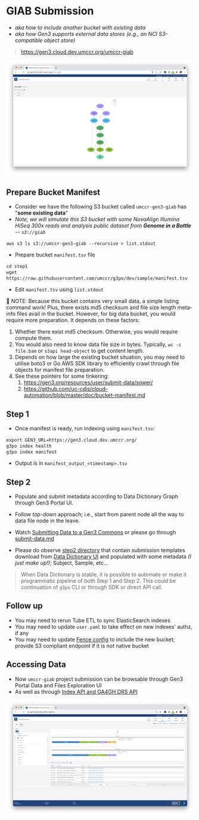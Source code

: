 # GIAB Submission

- _aka how to include another bucket with existing data_
- _aka how Gen3 supports external data stores (e.g., an NCI S3-compatible object store)_

> https://gen3.cloud.dev.umccr.org/umccr-giab

![umccr_giab.png](img/umccr_giab.png)

## Prepare Bucket Manifest

- Consider we have the following S3 bucket called `umccr-gen3-giab` has "**some existing data**" 
- _Note, we will simulate this S3 bucket with some NovaAlign Illumina HiSeq 300x reads and analysis public dataset from **Genome in a Bottle** -- `s3://giab`_

```
aws s3 ls s3://umccr-gen3-giab --recursive > list.stdout
```

- Prepare bucket `manifest.tsv` file
```
cd step1
wget https://raw.githubusercontent.com/umccr/g3po/dev/sample/manifest.tsv
```

- Edit `manifest.tsv` using `list.stdout`

🛑 NOTE: Because this bucket contains very small data, a simple listing command work! Plus, there exists md5 checksum and file size length meta-info files avail in the bucket. However, for big data bucket, you would require more preparation. It depends on these factors: 
  1. Whether there exist md5 checksum. Otherwise, you would require compute them.
  2. You would also need to know data file size in bytes. Typically, `wc -c file.bam` or `s3api head-object` to get content length.
  3. Depends on how large the existing bucket situation, you may need to utilise boto3 or Go AWS SDK library to efficiently crawl through file objects for manifest file preparation.
  4. See these pointers for some tinkering:
     1. https://gen3.org/resources/user/submit-data/sower/
     2. https://github.com/uc-cdis/cloud-automation/blob/master/doc/bucket-manifest.md


## Step 1

- Once manifest is ready, run indexing using `manifest.tsv`:
```
export GEN3_URL=https://gen3.cloud.dev.umccr.org/
g3po index health
g3po index manifest
```

- Output is in `manifest_output_<timestamp>.tsv`


## Step 2

- Populate and submit metadata according to Data Dictionary Graph through Gen3 Portal UI.

- Follow _top-down_ approach; i.e., start from parent node all the way to data file node in the leave.

- Watch [Submitting Data to a Gen3 Commons](https://www.youtube.com/watch?v=F2EOtHPg6g8) or please go through [submit-data.md](../../user-guide/submit-data.md)

- Please do observe [step2 directory](step2) that contain submission templates download from [Data Dictionary UI](https://gen3.cloud.dev.umccr.org/DD) and populated with some metadata _(I just make up!)_; Subject, Sample, etc...

> When Data Dictionary is stable, it is possible to automate or make it programmatic pipeline of both Step 1 and Step 2. This could be continuation of `g3po` CLI or through SDK or direct API call.


## Follow up

- You may need to rerun Tube ETL to sync ElasticSearch indexes
- You may need to update `user.yaml` to take effect on new indexes' authz, if any
- You may need to update [Fence config](https://github.com/umccr/gen3-doc/blob/main/workshop/fence-config.yaml#L558) to include the new bucket; provide S3 compliant endpoint if it is not native bucket

## Accessing Data

- Now `umccr-giab` project submission can be browsable through Gen3 Portal Data and Files Exploration UI
- As well as through [Index API and GA4GH DRS API](../../user-guide/using-api.md)

![giab_files_explore.png](img/giab_files_explore.png)
